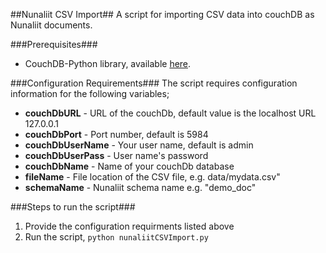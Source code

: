 ##Nunaliit CSV Import##
A script for importing CSV data into couchDB as Nunaliit documents. 

###Prerequisites###
* CouchDB-Python library, available [here](https://github.com/djc/couchdb-python/).

###Configuration Requirements###
The script requires configuration information for the following variables; 
* **couchDbURL** - URL of the couchDb, default value is the localhost URL 127.0.0.1
* **couchDbPort** - Port number, default is 5984
* **couchDbUserName** - Your user name, default is admin
* **couchDbUserPass** - User name's password
* **couchDbName** - Name of your couchDb database
* **fileName** - File location of the CSV file, e.g. data/mydata.csv"
* **schemaName** - Nunaliit schema name e.g. "demo_doc"

###Steps to run the script###
1. Provide the configuration requirments listed above
1. Run the script, ```python nunaliitCSVImport.py```
